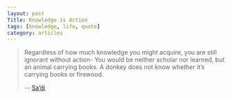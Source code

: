 ```yaml
---
layout: post
Title: Knowledge is Action
tags: [knowledge, life, quote]
category: articles
---
```


> Regardless of how much knowledge you might acquire, you are still ignorant without action- You would be neither scholar nor learned, but an animal carrying books. A donkey does not know whether it’s carrying books or firewood. 
> 
> -- [Sa’di](http://amzn.to/ZzHAXy "Sa'di")
